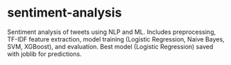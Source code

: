 # sentiment-analysis
Sentiment analysis of tweets using NLP and ML. Includes preprocessing, TF-IDF feature extraction, model training (Logistic Regression, Naive Bayes, SVM, XGBoost), and evaluation. Best model (Logistic Regression) saved with joblib for predictions.
